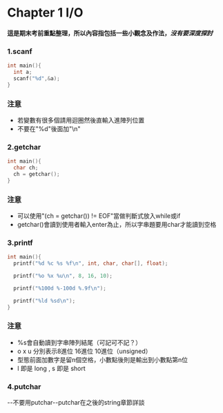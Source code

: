 # Chapter 1 I/O

#### 這是期末考前重點整理，所以內容指包括一些小觀念及作法，*沒有要深度探討*

### 1.scanf

```c
int main(){
  int a;
  scanf("%d",&a);
}
```

### 注意
- 若變數有很多個請用迴圈然後直輸入進陣列位置
- 不要在"%d"後面加"\n"

### 2.getchar

```c
int main(){
  char ch;
  ch = getchar();
}
```

### 注意
- 可以使用"(ch = getchar()) != EOF"當做判斷式放入while或if
- getchar()會讀到使用者輸入enter為止，所以字串題要用char才能讀到空格

### 3.printf

```c
int main(){
  printf("%d %c %s %f\n", int, char, char[], float);

  printf("%o %x %u\n", 8, 16, 10);

  printf("%100d %-100d %.9f\n");

  printf("%ld %sd\n");
}
```

### 注意
- %s會自動讀到字串陣列結尾（可記可不記？）
- o x u 分別表示8進位 16進位 10進位（unsigned）
- 型態前面加數字是留n個空格，小數點後則是輸出到小數點第n位
- l 即是 long , s 即是 short

### 4.putchar

--不要用putchar--putchar在之後的string章節詳談
